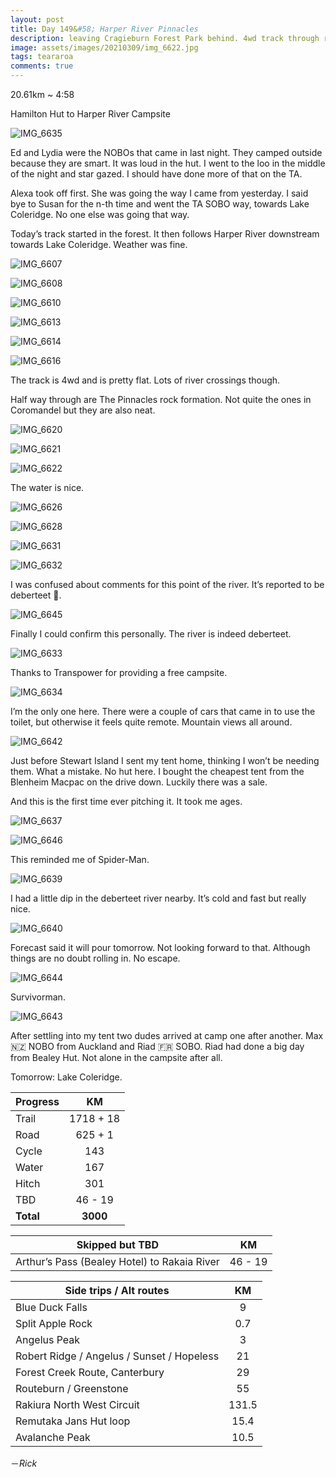 ```yaml
---
layout: post
title: Day 149&#58; Harper River Pinnacles
description: leaving Cragieburn Forest Park behind. 4wd track through rivers and streams. Camping. Alone. One more day. 
image: assets/images/20210309/img_6622.jpg
tags: teararoa
comments: true
---
```


20.61km ~ 4:58

Hamilton Hut to Harper River Campsite

![IMG_6635](/assets/images/20210309/img_6635.jpg)

Ed and Lydia were the NOBOs that came in last night. They camped outside because they are smart. It was loud in the hut. I went to the loo in the middle of the night and star gazed. I should have done more of that on the TA. 

Alexa took off first. She was going the way I came from yesterday. I said bye to Susan for the n-th time and went the TA SOBO way, towards Lake Coleridge. No one else was going that way. 

Today’s track started in the forest. It then follows Harper River downstream towards Lake Coleridge. Weather was fine. 

![IMG_6607](/assets/images/20210309/img_6607.jpg)

![IMG_6608](/assets/images/20210309/img_6608.jpg)

![IMG_6610](/assets/images/20210309/img_6610.jpg)

![IMG_6613](/assets/images/20210309/img_6613.jpg)

![IMG_6614](/assets/images/20210309/img_6614.jpg)

![IMG_6616](/assets/images/20210309/img_6616.jpg)

The track is 4wd and is pretty flat. Lots of river crossings though. 

Half way through are The Pinnacles rock formation. Not quite the ones in Coromandel but they are also neat. 

![IMG_6620](/assets/images/20210309/img_6620.jpg)

![IMG_6621](/assets/images/20210309/img_6621.jpg)

![IMG_6622](/assets/images/20210309/img_6622.jpg)

The water is nice. 

![IMG_6626](/assets/images/20210309/img_6626.jpg)

![IMG_6628](/assets/images/20210309/img_6628.jpg)

![IMG_6631](/assets/images/20210309/img_6631.jpg)

![IMG_6632](/assets/images/20210309/img_6632.jpg)

I was confused about comments for this point of the river. It’s reported to be deberteet 🤔.

![IMG_6645](/assets/images/20210309/img_6645.jpg)

Finally I could confirm this personally. The river is indeed deberteet. 

![IMG_6633](/assets/images/20210309/img_6633.jpg)

Thanks to Transpower for providing a free campsite. 

![IMG_6634](/assets/images/20210309/img_6634.jpg)

I’m the only one here. There were a couple of cars that came in to use the toilet, but otherwise it feels quite remote. Mountain views all around. 

![IMG_6642](/assets/images/20210309/img_6642.jpg)

Just before Stewart Island I sent my tent home, thinking I won’t be needing them. What a mistake. No hut here. I bought the cheapest tent from the Blenheim Macpac on the drive down. Luckily there was a sale. 

And this is the first time ever pitching it. It took me ages. 

![IMG_6637](/assets/images/20210309/img_6637.jpg)

![IMG_6646](/assets/images/20210309/img_6646.jpg)

This reminded me of Spider-Man. 

![IMG_6639](/assets/images/20210309/img_6639.jpg)

I had a little dip in the deberteet river nearby. It’s cold and fast but really nice. 

![IMG_6640](/assets/images/20210309/img_6640.jpg)

Forecast said it will pour tomorrow. Not looking forward to that. Although things are no doubt rolling in. No escape. 

![IMG_6644](/assets/images/20210309/img_6644.jpg)

Survivorman.

![IMG_6643](/assets/images/20210309/img_6643.jpg)

After settling into my tent two dudes arrived at camp one after another. Max 🇳🇿 NOBO from Auckland and Riad 🇫🇷 SOBO. Riad had done a big day from Bealey Hut. Not alone in the campsite after all. 

Tomorrow: Lake Coleridge. 

| Progress | KM |
| ---- |:----:|
| Trail | 1718 + 18 |
| Road | 625 + 1 |
| Cycle | 143 |
| Water | 167 |
| Hitch | 301 |
| TBD | 46 - 19 |
| **Total** | **3000** |

| Skipped but TBD | KM |
| ---- |:----:|
| Arthur’s Pass (Bealey Hotel) to Rakaia River | 46 - 19 |

| Side trips / Alt routes | KM |
| ---- |:----:|
| Blue Duck Falls | 9 |
| Split Apple Rock | 0.7 |
| Angelus Peak | 3 |
| Robert Ridge / Angelus / Sunset / Hopeless | 21 |
| Forest Creek Route, Canterbury | 29 |
| Routeburn / Greenstone | 55 |
| Rakiura North West Circuit | 131.5 |
| Remutaka Jans Hut loop | 15.4 |
| Avalanche Peak | 10.5 |

－_Rick_